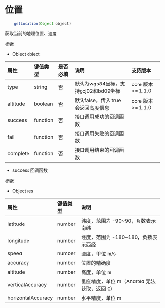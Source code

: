 # 位置

```javascript
    getLocation(Object object)
```

获取当前的地理位置、速度

_参数_

* Object object

| 属性 | 键值类型 | 是否必填 | 说明 | 支持版本 |
| :--- | :--- | :--- | :--- | :--- |
| type | string | 否 | 默认为wgs84坐标，支持gcj02和bd09坐标 | core 版本 &gt;= 1.1.0 |
| altitude | boolean | 否 | 默认false，传入 true 会返回高度信息 | core 版本 &gt;= 1.1.0 |
| success | function | 否 | 接口调用成功的回调函数 |  |
| fail | function | 否 | 接口调用失败的回调函数 |  |
| complete | function | 否 | 接口调用结束的回调函数 |  |

* success 回调函数

_参数_

* Object res

| 属性 | 键值类型 | 说明 |
| :--- | :--- | :--- |
| latitude | number | 纬度，范围为 -90~90，负数表示南纬 |
| longitude | number | 经度，范围为 -180~180，负数表示西经 |
| speed | number | 速度，单位 m/s |
| accuracy | number | 位置的精确度 |
| altitude | number | 高度，单位 m |
| verticalAccuracy | number | 垂直精度，单位 m（Android 无法获取，返回 0） |
| horizontalAccuracy | number | 水平精度，单位 m |

